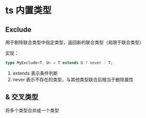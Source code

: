 # ts 内置类型

## Exclude

用于剔除联合类型中指定类型，返回新的联合类型（局限于联合类型）

实现：

```ts
type MyExclude<T, U> = T extends U ? never : T;
```

1. extends 表示条件判断
2. never 表示不存在的类型，与其他类型联合后相当于删除属性

## & 交叉类型

将多个类型合并成一个类型

